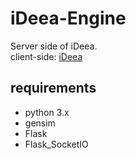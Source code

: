# iDeea-Engine
Server side of iDeea.  
client-side: [iDeea](https://github.com/gentom/iDeea)   

## requirements
* python 3.x  
* gensim  
* Flask  
* Flask_SocketIO  
    
